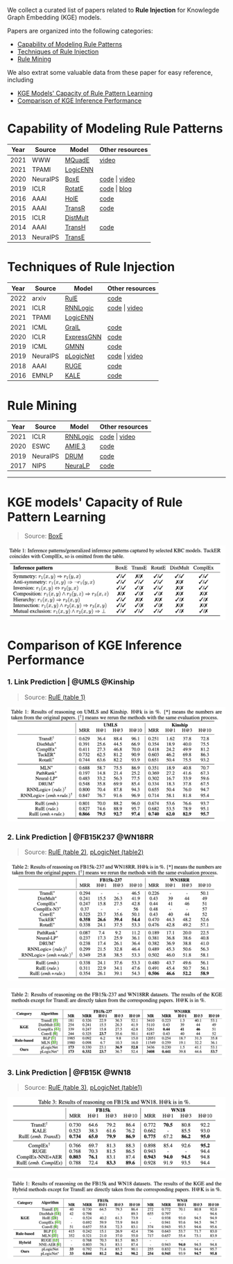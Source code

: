 We collect a curated list of papers related to **Rule Injection** for Knowlegde Graph Embedding (KGE) models.

Papers are organized into the following categories:

- [Capability of Modeling Rule Patterns](#Capability-of-Modeling-Rule-Patterns)
- [Techniques of Rule Injection](#Techniques-of-Rule-Injection)
- [Rule Mining](#Rule-Mining)

We also extrat some valuable data from these paper for easy reference, including

-   [KGE Models' Capacity of Rule Pattern Learning](#KGE-Models'-Capacity-of-Rule-Pattern-Learning)
-   [Comparison of KGE Inference Performance](#Comparison-of-KGE-Inference-Performance)



# Capability of Modeling Rule Patterns

| Year | Source   | Model                                                        | Other resources                                              |
| ---- | -------- | ------------------------------------------------------------ | ------------------------------------------------------------ |
| 2021 | WWW      | [MQuadE](https://dl.acm.org/doi/10.1145/3442381.3449879)     | [video](https://www.youtube.com/watch?v=vaoGxiog5Ag)         |
| 2021 | TPAMI    | [LogicENN](https://arxiv.org/abs/1908.07141)                 |                                                              |
| 2020 | NeuraIPS | [BoxE](https://arxiv.org/abs/2007.06267)                     | [code](https://github.com/ralphabb/BoxE) \| [video](https://papertalk.org/papertalks/9177) |
| 2019 | ICLR     | [RotatE](https://openreview.net/pdf?id=HkgEQnRqYQ)           | [code](https://github.com/DeepGraphLearning/KnowledgeGraphEmbedding) \| [blog](https://longaspire.github.io/blog/图谱论文笔记3/) |
| 2016 | AAAI     | [HolE](https://paperswithcode.com/paper/holographic-embeddings-of-knowledge-graphs) | [code](https://github.com/mnick/holographic-embeddings)      |
| 2015 | AAAI     | [TransR](https://linyankai.github.io/publications/aaai2015_transr.pdf) | [code](https://github.com/thunlp/TensorFlow-TransX)          |
| 2015 | ICLR     | [DistMult](https://scottyih.org/files/ICLR2015_updated.pdf)  |                                                              |
| 2014 | AAAI     | [TransH](https://ojs.aaai.org/index.php/AAAI/article/view/8870) | [code](https://github.com/thunlp/TensorFlow-TransX)          |
| 2013 | NeuraIPS | [TransE](https://proceedings.neurips.cc/paper/2013/file/1cecc7a77928ca8133fa24680a88d2f9-Paper.pdf) |                                                              |



# Techniques of Rule Injection

| Year | Source   | Model                                               | Other resources                                              |
| ---- | -------- | --------------------------------------------------- | ------------------------------------------------------------ |
| 2022 | arxiv    | [RulE](https://arxiv.org/abs/2210.14905)            | [code](https://github.com/xiaojuantang/rule)                 |
| 2021 | ICLR     | [RNNLogic](https://arxiv.org/abs/2010.04029)        | [code](https://github.com/DeepGraphLearning/RNNLogic) \| [video](https://www.bilibili.com/video/BV1xe4y1e7bm/?spm_id_from=333.999.0.0&vd_source=42e3f601818dbf67242ca75d8b90b89b) |
| 2021 | TPAMI    | [LogicENN](https://arxiv.org/abs/1908.07141)        |                                                              |
| 2021 | ICML     | [GraIL](https://arxiv.org/abs/1911.06962)           | [code](https://github.com/kkteru/grail)                      |
| 2020 | ICLR     | [ExpressGNN](https://arxiv.org/abs/2001.11850)      | [code](https://github.com/expressGNN/ExpressGNN)             |
| 2019 | ICML     | [GMNN](http://proceedings.mlr.press/v97/qu19a.html) | [code](https://github.com/DeepGraphLearning/GMNN)            |
| 2019 | NeuraIPS | [pLogicNet](https://arxiv.org/abs/1906.08495)       | [code](https://github.com/DeepGraphLearning/pLogicNet) \| [video](https://www.bilibili.com/video/BV1xe4y1e7bm/?spm_id_from=333.999.0.0&vd_source=42e3f601818dbf67242ca75d8b90b89b) |
| 2018 | AAAI     | [RUGE](https://arxiv.org/abs/1711.11231)            | [code](https://github.com/iieir-km/RUGE)                     |
| 2016 | EMNLP    | [KALE](https://aclanthology.org/D16-1019.pdf)       | [code](https://github.com/iieir-km/KALE)                     |



# Rule Mining

| Year | Source   | Model                                                        | Other resources                                              |
| ---- | -------- | ------------------------------------------------------------ | ------------------------------------------------------------ |
| 2021 | ICLR     | [RNNLogic](https://arxiv.org/abs/2010.04029)                 | [code](https://github.com/DeepGraphLearning/RNNLogic) \| [video](https://www.bilibili.com/video/BV1xe4y1e7bm/?spm_id_from=333.999.0.0&vd_source=42e3f601818dbf67242ca75d8b90b89b) |
| 2020 | ESWC     | [AMIE 3](https://link.springer.com/chapter/10.1007/978-3-030-49461-2_3) | [code](https://github.com/dig-team/amie)                     |
| 2019 | NeuraIPS | [DRUM](https://arxiv.org/abs/1911.00055)                     | [code](https://github.com/alisadeghian/DRUM)                 |
| 2017 | NIPS     | [NeuraLP](https://proceedings.neurips.cc/paper/2017/hash/0e55666a4ad822e0e34299df3591d979-Abstract.html) | [code](https://github.com/fanyangxyz/Neural-LP)              |

---



# KGE models' Capacity of Rule Pattern Learning

>   Source: [BoxE](https://arxiv.org/abs/2007.06267)

![截屏2023-01-31 下午1.37.46](https://raw.githubusercontent.com/chensyCN/PicBed/main/202301311343003.png)

# Comparison of KGE Inference Performance

### 1. Link Prediction | @UMLS @Kinship

>   Source: [RulE (table 1)](https://arxiv.org/abs/2210.14905)

![截屏2023-01-31 下午1.23.26](https://raw.githubusercontent.com/chensyCN/PicBed/main/202301311344849.png)



### 2. Link Prediction | @FB15K237 @WN18RR

>   Source: [RulE (table 2)](https://arxiv.org/abs/2210.14905), [pLogicNet (table2)](https://click.endnote.com/viewer?doi=10.48550%2Farxiv.1906.08495&token=WzEyMTEwMDYsIjEwLjQ4NTUwL2FyeGl2LjE5MDYuMDg0OTUiXQ.HKarNnTAz0YklU-MJ8g_QOHrDn4)

![截屏2023-01-31 下午1.26.42](https://raw.githubusercontent.com/chensyCN/PicBed/main/202301311344129.png)



![截屏2023-01-31 下午1.29.10](https://raw.githubusercontent.com/chensyCN/PicBed/main/202301311344649.png)



### 3. Link Prediction | @FB15K @WN18

>   Source: [RulE (table 3)](https://arxiv.org/abs/2210.14905), [pLogicNet (table1)](https://click.endnote.com/viewer?doi=10.48550%2Farxiv.1906.08495&token=WzEyMTEwMDYsIjEwLjQ4NTUwL2FyeGl2LjE5MDYuMDg0OTUiXQ.HKarNnTAz0YklU-MJ8g_QOHrDn4)

![截屏2023-01-31 下午1.27.05](https://raw.githubusercontent.com/chensyCN/PicBed/main/202301311344809.png)



![截屏2023-01-31 下午1.29.52](https://raw.githubusercontent.com/chensyCN/PicBed/main/202301311344124.png)













